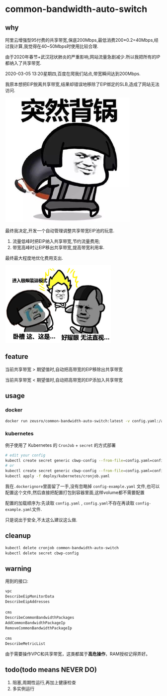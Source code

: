 # common-bandwidth-auto-switch

## why

阿里云增强型95付费的共享带宽,保底200Mbps,最低消费200*0.2=40Mbps,经过我计算,我觉得在40~50Mbps时使用比较合理.

由于2020年春节+武汉冠状肺炎的严重影响,网站流量急剧减少.所以我把所有的IP都纳入了共享带宽.

2020-03-05 13:20星期四,百度在爬我们站点,带宽瞬间达到200Mbps.

我原本想把EIP脱离共享带宽,结果却错误地移除了EIP绑定的SLB,造成了网站无法访问.

![](/img/guo.jpg)

最终我决定,开发一个自动管理调整共享带宽EIP池的玩意.

1. 流量低峰时把EIP纳入共享带宽,节约流量费用;
1. 带宽高峰时让EIP移出共享带宽,提高带宽利用率.

最终最大程度地优化费用支出.

![](/img/b.jpg)

## feature

当前共享带宽 > 期望值时,自动把高带宽的EIP移除出共享带宽

当前共享带宽 < 期望值时,自动把高带宽的EIP添加入共享带宽

## usage

### docker

```bash
docker run zeusro/common-bandwidth-auto-switch:latest -v config.yaml:/app/config.yaml
```

### kubernetes
例子使用了 Kubernetes 的 `CronJob` + `secret` 的方式部署

```bash
# edit your config
kubectl create secret generic cbwp-config --from-file=config.yaml=config-example.yaml
# or
kubectl create secret generic cbwp-config --from-file=config.yaml=config.yaml
kubectl apply -f deploy/kubernetes/cronjob.yaml
```

我在`.dockerignore`里面留了一手,没有忽略掉 `config-example.yaml` 文件,也可以配置这个文件,然后直接把配置打包到容器里面,这样volume都不需要配置

配置的加载顺序为:先读取 `config.yaml` , `config.yaml`不存在再读取 `config-example.yaml`文件.

只是说出于安全,不太这么建议这么做.

## cleanup

```bash
kubectl delete cronjob common-bandwidth-auto-switch
kubectl delete secret cbwp-config
```

## warning

用到的接口:

```bash
vpc
DescribeEipMonitorData
DescribeEipAddresses

cms
DescribeCommonBandwidthPackages
AddCommonBandwidthPackageIp
RemoveCommonBandwidthPackageIp

cms
DescribeMetricList
```

由于需要操作VPC和共享带宽，这类都属于**高危操作**，RAM授权记得弄好。

## todo(todo means NEVER DO)

1. 阻塞,周期性运行,再加上健康检查
1. 多实例运行